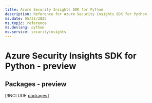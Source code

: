 ```yaml
---
title: Azure Security Insights SDK for Python
description: Reference for Azure Security Insights SDK for Python
ms.date: 05/21/2025
ms.topic: reference
ms.devlang: python
ms.service: securityinsights
---
```

# Azure Security Insights SDK for Python - preview
## Packages - preview
[!INCLUDE [packages](security-insights-index.md)]